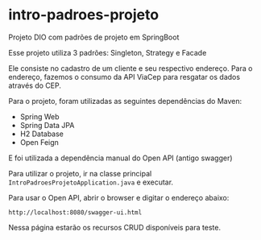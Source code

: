# intro-padroes-projeto
Projeto DIO com padrões de projeto em SpringBoot

Esse projeto utiliza 3 padrões: Singleton, Strategy e Facade

Ele consiste no cadastro de um cliente e seu respectivo endereço. Para o endereço, fazemos o consumo da API ViaCep para resgatar os dados através do CEP.

Para o projeto, foram utilizadas as seguintes dependências do Maven:

- Spring Web
- Spring Data JPA
- H2 Database
- Open Feign

E foi utilizada a dependência manual do Open API (antigo swagger)

Para utilizar o projeto, ir na classe principal `IntroPadroesProjetoApplication.java` e executar.

Para usar o Open API, abrir o browser e digitar o endereço abaixo:

`http://localhost:8080/swagger-ui.html`

Nessa página estarão os recursos CRUD disponíveis para teste.
